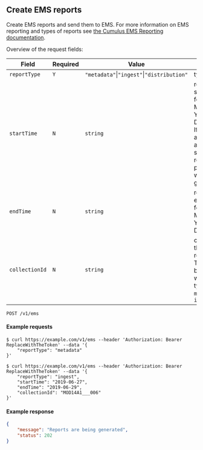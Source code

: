 ## Create EMS reports

Create EMS reports and send them to EMS. For more information on EMS reporting and types of reports see [the Cumulus EMS Reporting documentation](https://nasa.github.io/cumulus/docs/next/ems_reporting).

Overview of the request fields:

| Field | Required | Value | Description |
| --- | --- | --- | --- |
| `reportType` | `Y` | `"metadata"`&vert;`"ingest"`&vert;`"distribution"` | type of report |
| `startTime` | `N` | `string` | report startTime in format YYYY-MM-DD or YYYY-MM-DDTHH:mm:ss <br>If startTime and endTime are not specified, the reports for previous day will be generated |
| `endTime` | `N` | `string` | report endTime in format YYYY-MM-DD or YYYY-MM-DDTHH:mm:ss |
| `collectionId` | `N` | `string` | collectionId of the report records <br>This field can be specified when report type is `metadata` or `ingest` |

```endpoint
POST /v1/ems
```

#### Example requests

```curl
$ curl https://example.com/v1/ems --header 'Authorization: Bearer ReplaceWithTheToken' --data '{
    "reportType": "metadata"
}'
```

```curl
$ curl https://example.com/v1/ems --header 'Authorization: Bearer ReplaceWithTheToken' --data '{
    "reportType": "ingest",
    "startTime": "2019-06-27",
    "endTime": "2019-06-29",
    "collectionId": "MOD14A1___006"
}'
```

#### Example response

```json
{
    "message": "Reports are being generated",
    "status": 202
}
```

